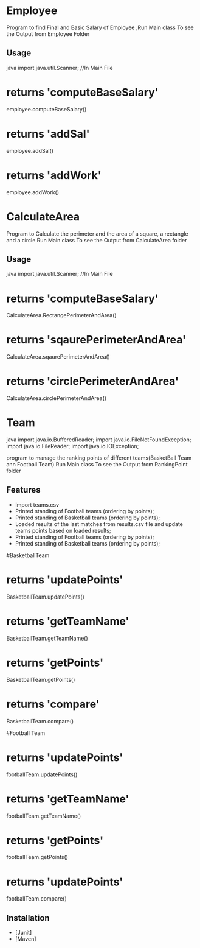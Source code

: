 # Employee

Program to find Final and Basic Salary of Employee
,Run Main class To see the Output from Employee Folder

## Usage

java
import java.util.Scanner; //In Main File 

# returns 'computeBaseSalary'
employee.computeBaseSalary()

# returns 'addSal' 
employee.addSal()

# returns 'addWork'
employee.addWork()


# CalculateArea

Program to Calculate the perimeter and the area of a square, a rectangle and a circle
Run Main class To see the Output from CalculateArea folder

## Usage

java
import java.util.Scanner; //In Main File

# returns 'computeBaseSalary'
CalculateArea.RectangePerimeterAndArea()

# returns 'sqaurePerimeterAndArea'
CalculateArea.sqaurePerimeterAndArea()

# returns 'circlePerimeterAndArea'
CalculateArea.circlePerimeterAndArea()


# Team
java
import java.io.BufferedReader;
import java.io.FileNotFoundException;
import java.io.FileReader;
import java.io.IOException;

program to manage the ranking points of different teams(BasketBall Team ann Football Team)
Run Main class To see the Output from RankingPoint folder


## Features

- Import teams.csv
- Printed standing of Football teams (ordering by points);
- Printed standing of Basketball teams (ordering by points);
- Loaded results of the last matches from results.csv file and update teams points based on loaded results;
- Printed standing of Football teams (ordering by points);
- Printed standing of Basketball teams (ordering by points);

#BasketballTeam
# returns 'updatePoints'
BasketballTeam.updatePoints()

# returns 'getTeamName'
BasketballTeam.getTeamName()

# returns 'getPoints'
BasketballTeam.getPoints()

# returns 'compare'
BasketballTeam.compare()



#Football Team
# returns 'updatePoints'
footballTeam.updatePoints()

# returns 'getTeamName'
footballTeam.getTeamName()

# returns 'getPoints'
footballTeam.getPoints()

# returns 'updatePoints'
footballTeam.compare()


## Installation
- [Junit] 
- [Maven] 
